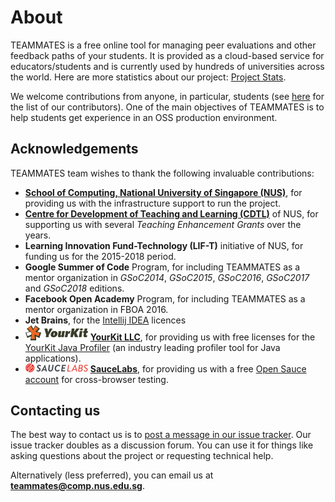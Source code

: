 # About
TEAMMATES is a free online tool for managing peer evaluations and other feedback paths of your students.
It is provided as a cloud-based service for educators/students and is currently used by hundreds of universities across the world. Here are more statistics about our project: [Project Stats](https://www.openhub.net/p/teammatesonline).

We welcome contributions from anyone, in particular, students (see [here](https://teammatesv4.appspot.com/web/front/about) for the list of our contributors). One of the main objectives of TEAMMATES is to help students get experience in an OSS production environment.
## Acknowledgements

TEAMMATES team wishes to thank the following invaluable contributions:
* [**School of Computing, National University of Singapore (NUS)**](http://www.comp.nus.edu.sg), for providing us with the infrastructure support to run the project.
* [**Centre for Development of Teaching and Learning (CDTL)**](http://www.cdtl.nus.edu.sg/) of NUS, for supporting us with several *Teaching Enhancement Grants* over the years.
* **Learning Innovation Fund-Technology (LIF-T)** initiative of NUS, for funding us for the 2015-2018 period.
* **Google Summer of Code** Program, for including TEAMMATES as a mentor organization in *GSoC2014*, *GSoC2015*, *GSoC2016*, *GSoC2017* and *GSoC2018* editions.
* **Facebook Open Academy** Program, for including TEAMMATES as a mentor organization in FBOA 2016.
* **Jet Brains**, for the [Intellij IDEA](https://www.jetbrains.com/idea/) licences
* <img src="images/yklogo.png" width="100"> [**YourKit LLC**](https://www.yourkit.com), for providing us with free licenses for the [YourKit Java Profiler](https://www.yourkit.com/java/profiler) (an industry leading profiler tool for Java applications).
* <img src="images/saucelabs.png" width="100"> [**SauceLabs**](https://saucelabs.com), for providing us with a free [Open Sauce account](https://saucelabs.com/open-source) for cross-browser testing.

## Contacting us

The best way to contact us is to [post a message in our issue tracker](https://github.com/TEAMMATES/teammates/issues/new). Our issue tracker doubles as a discussion forum. You can use it for things like asking questions about the project or requesting technical help.

Alternatively (less preferred), you can email us at **teammates@comp.nus.edu.sg**.
